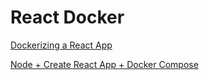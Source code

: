 # React Docker

[Dockerizing a React App](https://mherman.org/blog/dockerizing-a-react-app/)

[Node + Create React App + Docker Compose](https://github.com/mrcoles/node-react-docker-compose)
